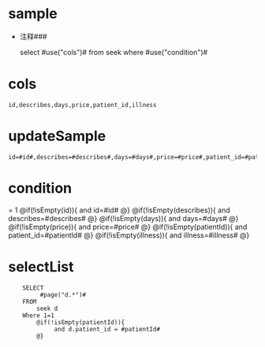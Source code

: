 sample
===
* 注释###

    select #use("cols")# from seek  where  #use("condition")#

cols
===
	id,describes,days,price,patient_id,illness

updateSample
===

	id=#id#,describes=#describes#,days=#days#,price=#price#,patient_id=#patientId#,illness=#illness#

condition
===
= 1
    @if(!isEmpty(id)){
     and id=#id#
    @}
    @if(!isEmpty(describes)){
     and describes=#describes#
    @}
    @if(!isEmpty(days)){
     and days=#days#
    @}
    @if(!isEmpty(price)){
     and price=#price#
    @}
    @if(!isEmpty(patientId)){
     and patient_id=#patientId#
    @}
    @if(!isEmpty(illness)){
     and illness=#illness#
    @}
    
    
selectList
===
        SELECT
             #page("d.*")#
        FROM
            seek d
        Where 1=1
            @if(!isEmpty(patientId)){
                 and d.patient_id = #patientId#
            @}
